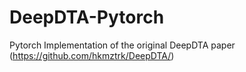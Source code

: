 # DeepDTA-Pytorch
Pytorch Implementation of the original DeepDTA paper (https://github.com/hkmztrk/DeepDTA/)

